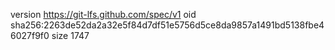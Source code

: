 version https://git-lfs.github.com/spec/v1
oid sha256:2263de52da2a32e5f84d7df51e5756d5ce8da9857a1491bd5138fbe46027f9f0
size 1747
